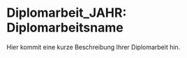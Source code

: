 # Diplomarbeit_JAHR: Diplomarbeitsname

Hier kommit eine kurze Beschreibung Ihrer Diplomarbeit hin.

